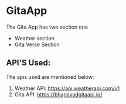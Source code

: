 # GitaApp
The Gita App has two section one 
- Weather section
- Gita Verse Section
## API'S Used:
The apis used are mentioned below:
1. Weather API: https://api.weatherapi.com/v1
2. Gita API: https://bhagavadgitaapi.in/
